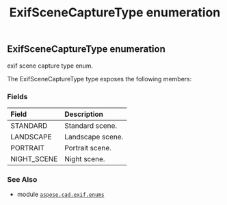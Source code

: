﻿---
title: ExifSceneCaptureType enumeration
second_title: Aspose.CAD for Python via .NET API References
description: 
type: docs
weight: 140
url: /aspose.cad.exif.enums/exifscenecapturetype/
is_root: false
---

## ExifSceneCaptureType enumeration

exif scene capture type enum.



The ExifSceneCaptureType type exposes the following members:

### Fields
| Field | Description |
| :- | :- |
| STANDARD | Standard scene. |
| LANDSCAPE | Landscape scene. |
| PORTRAIT | Portrait scene. |
| NIGHT_SCENE | Night scene. |



### See Also
* module [`aspose.cad.exif.enums`](..)
